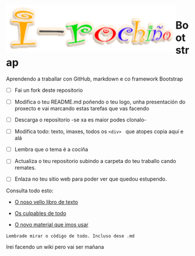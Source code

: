 <img style="float:left" height="128px"   src="/imaxes/logo.png" alt="" />

# Bootstrap
Aprendendo a traballar con GitHub, markdown e  co framework Bootstrap 

- [ ] Fai un fork deste repositorio
- [ ] Modifica o teu README.md poñendo o teu logo, unha presentación do proxecto e vai marcando estas tarefas que vas facendo
- [ ] Descarga o repositorio -se xa es maior podes clonalo-
- [ ] Modifica todo: texto, imaxes, todos os `<div> ` que atopes copia aquí e alá
- [ ] Lembra que o tema é a cociña 
- [ ] Actualiza o teu repositorio subindo a carpeta do teu traballo cando remates.
- [ ] Enlaza no teu sitio web para poder ver que quedou estupendo. 


Consulta todo esto:

* [O noso vello libro de texto](https://www.w3schools.com/bootstrap4/default.asp)

* [Os culpables de todo](https://getbootstrap.com/docs/4.0/getting-started/introduction/)

* [O novo material que imos usar](https://www.quackit.com/bootstrap/bootstrap_4/tutorial/)


```
Lembrade mirar o código de todo. Incluso dese .md
```

Irei facendo un wiki pero vai ser mañana
